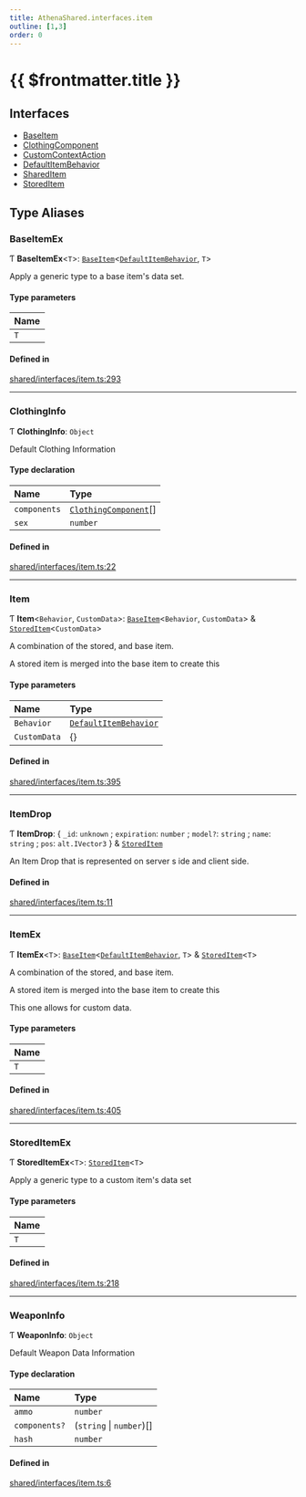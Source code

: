 ```yaml
---
title: AthenaShared.interfaces.item
outline: [1,3]
order: 0
---
```


# {{ $frontmatter.title }}


## Interfaces

- [BaseItem](../interfaces/shared_interfaces_item_BaseItem.md)
- [ClothingComponent](../interfaces/shared_interfaces_item_ClothingComponent.md)
- [CustomContextAction](../interfaces/shared_interfaces_item_CustomContextAction.md)
- [DefaultItemBehavior](../interfaces/shared_interfaces_item_DefaultItemBehavior.md)
- [SharedItem](../interfaces/shared_interfaces_item_SharedItem.md)
- [StoredItem](../interfaces/shared_interfaces_item_StoredItem.md)

## Type Aliases

### BaseItemEx

Ƭ **BaseItemEx**<`T`\>: [`BaseItem`](../interfaces/shared_interfaces_item_BaseItem.md)<[`DefaultItemBehavior`](../interfaces/shared_interfaces_item_DefaultItemBehavior.md), `T`\>

Apply a generic type to a base item's data set.

#### Type parameters

| Name |
| :------ |
| `T` |

#### Defined in

[shared/interfaces/item.ts:293](https://github.com/Stuyk/altv-athena/blob/6c506bf/src/core/shared/interfaces/item.ts#L293)

___

### ClothingInfo

Ƭ **ClothingInfo**: `Object`

Default Clothing Information

#### Type declaration

| Name | Type |
| :------ | :------ |
| `components` | [`ClothingComponent`](../interfaces/shared_interfaces_item_ClothingComponent.md)[] |
| `sex` | `number` |

#### Defined in

[shared/interfaces/item.ts:22](https://github.com/Stuyk/altv-athena/blob/6c506bf/src/core/shared/interfaces/item.ts#L22)

___

### Item

Ƭ **Item**<`Behavior`, `CustomData`\>: [`BaseItem`](../interfaces/shared_interfaces_item_BaseItem.md)<`Behavior`, `CustomData`\> & [`StoredItem`](../interfaces/shared_interfaces_item_StoredItem.md)<`CustomData`\>

A combination of the stored, and base item.

A stored item is merged into the base item to create this

#### Type parameters

| Name | Type |
| :------ | :------ |
| `Behavior` | [`DefaultItemBehavior`](../interfaces/shared_interfaces_item_DefaultItemBehavior.md) |
| `CustomData` | {} |

#### Defined in

[shared/interfaces/item.ts:395](https://github.com/Stuyk/altv-athena/blob/6c506bf/src/core/shared/interfaces/item.ts#L395)

___

### ItemDrop

Ƭ **ItemDrop**: { `_id`: `unknown` ; `expiration`: `number` ; `model?`: `string` ; `name`: `string` ; `pos`: `alt.IVector3`  } & [`StoredItem`](../interfaces/shared_interfaces_item_StoredItem.md)

An Item Drop that is represented on server s ide and client side.

#### Defined in

[shared/interfaces/item.ts:11](https://github.com/Stuyk/altv-athena/blob/6c506bf/src/core/shared/interfaces/item.ts#L11)

___

### ItemEx

Ƭ **ItemEx**<`T`\>: [`BaseItem`](../interfaces/shared_interfaces_item_BaseItem.md)<[`DefaultItemBehavior`](../interfaces/shared_interfaces_item_DefaultItemBehavior.md), `T`\> & [`StoredItem`](../interfaces/shared_interfaces_item_StoredItem.md)<`T`\>

A combination of the stored, and base item.

A stored item is merged into the base item to create this

This one allows for custom data.

#### Type parameters

| Name |
| :------ |
| `T` |

#### Defined in

[shared/interfaces/item.ts:405](https://github.com/Stuyk/altv-athena/blob/6c506bf/src/core/shared/interfaces/item.ts#L405)

___

### StoredItemEx

Ƭ **StoredItemEx**<`T`\>: [`StoredItem`](../interfaces/shared_interfaces_item_StoredItem.md)<`T`\>

Apply a generic type to a custom item's data set

#### Type parameters

| Name |
| :------ |
| `T` |

#### Defined in

[shared/interfaces/item.ts:218](https://github.com/Stuyk/altv-athena/blob/6c506bf/src/core/shared/interfaces/item.ts#L218)

___

### WeaponInfo

Ƭ **WeaponInfo**: `Object`

Default Weapon Data Information

#### Type declaration

| Name | Type |
| :------ | :------ |
| `ammo` | `number` |
| `components?` | (`string` \| `number`)[] |
| `hash` | `number` |

#### Defined in

[shared/interfaces/item.ts:6](https://github.com/Stuyk/altv-athena/blob/6c506bf/src/core/shared/interfaces/item.ts#L6)
